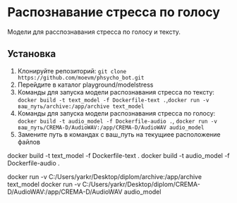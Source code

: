 # Распознавание стресса по голосу

Модели для расспознавания стресса по голосу и тексту.

## Установка

1. Клонируйте репозиторий: `git clone https://github.com/moevm/phsycho_bot.git`
2. Перейдите в каталог playground/modelstress
3. Команды для запуска модели распознавания стресса по тексту: `docker build -t text_model -f Dockerfile-text .`,`docker run -v ваш_путь/archive:/app/archive text_model`
4. Команды для запуска модели распознавания стресса по голосу: `docker build -t audio_model -f Dockerfile-audio .`, `docker run -v ваш_путь/CREMA-D/AudioWAV:/app/CREMA-D/AudioWAV audio_model`
5. Замените путь в командах с ваш_путь на текущиее расположение файлов


docker build -t text_model -f Dockerfile-text .
docker build -t audio_model -f Dockerfile-audio .

docker run -v C:/Users/yarkr/Desktop/diplom/archive:/app/archive text_model
docker run -v C:/Users/yarkr/Desktop/diplom/CREMA-D/AudioWAV:/app/CREMA-D/AudioWAV audio_model
